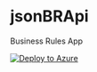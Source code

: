 # jsonBRApi
Business Rules App 

[![Deploy to Azure](http://azuredeploy.net/deploybutton.png)](https://azuredeploy.net/)
